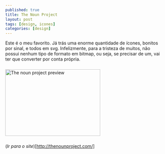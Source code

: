 ```yaml
---
published: true
title: The Noun Project
layout: post
tags: [design, icones]
categories: [design]
---
```

Este é o meu favorito. Já trás uma enorme quantidade de ícones, bonitos por sinal, e todos em svg. Infelizmente, para a tristeza de muitos, não possui nenhum tipo de formato em bitmap, ou seja, se precisar de um, vai ter que converter por conta própria.

<img class="aligncenter wp-image-277 size-medium" style="margin-top:10px;margin-bottom:10px;" title="thenounproject" src="http://rnevesblog.files.wordpress.com/2012/11/thenounproject.png?w=300" alt="The noun project preview" width="300" height="211" />

(*Ir para o site*)[http://thenounproject.com/]